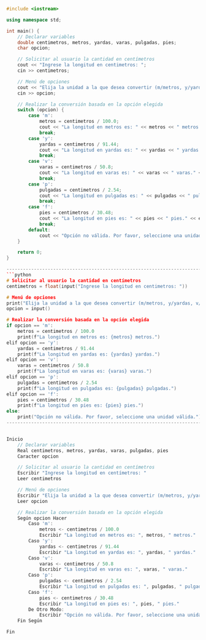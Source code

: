 ```cpp
#include <iostream>

using namespace std;

int main() {
    // Declarar variables
    double centimetros, metros, yardas, varas, pulgadas, pies;
    char opcion;

    // Solicitar al usuario la cantidad en centímetros
    cout << "Ingrese la longitud en centimetros: ";
    cin >> centimetros;

    // Menú de opciones
    cout << "Elija la unidad a la que desea convertir (m/metros, y/yardas, v/varas, p/pulgadas, f/pies): ";
    cin >> opcion;

    // Realizar la conversión basada en la opción elegida
    switch (opcion) {
        case 'm':
            metros = centimetros / 100.0;
            cout << "La longitud en metros es: " << metros << " metros." << endl;
            break;
        case 'y':
            yardas = centimetros / 91.44;
            cout << "La longitud en yardas es: " << yardas << " yardas." << endl;
            break;
        case 'v':
            varas = centimetros / 50.8;
            cout << "La longitud en varas es: " << varas << " varas." << endl;
            break;
        case 'p':
            pulgadas = centimetros / 2.54;
            cout << "La longitud en pulgadas es: " << pulgadas << " pulgadas." << endl;
            break;
        case 'f':
            pies = centimetros / 30.48;
            cout << "La longitud en pies es: " << pies << " pies." << endl;
            break;
        default:
            cout << "Opción no válida. Por favor, seleccione una unidad válida." << endl;
    }

    return 0;
}

---------------------------------------------------------------------------------------------------------------
```python
# Solicitar al usuario la cantidad en centímetros
centimetros = float(input("Ingrese la longitud en centimetros: "))

# Menú de opciones
print("Elija la unidad a la que desea convertir (m/metros, y/yardas, v/varas, p/pulgadas, f/pies): ")
opcion = input()

# Realizar la conversión basada en la opción elegida
if opcion == 'm':
    metros = centimetros / 100.0
    print(f"La longitud en metros es: {metros} metros.")
elif opcion == 'y':
    yardas = centimetros / 91.44
    print(f"La longitud en yardas es: {yardas} yardas.")
elif opcion == 'v':
    varas = centimetros / 50.8
    print(f"La longitud en varas es: {varas} varas.")
elif opcion == 'p':
    pulgadas = centimetros / 2.54
    print(f"La longitud en pulgadas es: {pulgadas} pulgadas.")
elif opcion == 'f':
    pies = centimetros / 30.48
    print(f"La longitud en pies es: {pies} pies.")
else:
    print("Opción no válida. Por favor, seleccione una unidad válida.")
---------------------------------------------------------------------------------------------------------------


Inicio
    // Declarar variables
    Real centimetros, metros, yardas, varas, pulgadas, pies
    Caracter opcion

    // Solicitar al usuario la cantidad en centímetros
    Escribir "Ingrese la longitud en centímetros: "
    Leer centimetros

    // Menú de opciones
    Escribir "Elija la unidad a la que desea convertir (m/metros, y/yardas, v/varas, p/pulgadas, f/pies): "
    Leer opcion

    // Realizar la conversión basada en la opción elegida
    Según opcion Hacer
        Caso 'm':
            metros <- centimetros / 100.0
            Escribir "La longitud en metros es: ", metros, " metros."
        Caso 'y':
            yardas <- centimetros / 91.44
            Escribir "La longitud en yardas es: ", yardas, " yardas."
        Caso 'v':
            varas <- centimetros / 50.8
            Escribir "La longitud en varas es: ", varas, " varas."
        Caso 'p':
            pulgadas <- centimetros / 2.54
            Escribir "La longitud en pulgadas es: ", pulgadas, " pulgadas."
        Caso 'f':
            pies <- centimetros / 30.48
            Escribir "La longitud en pies es: ", pies, " pies."
        De Otro Modo:
            Escribir "Opción no válida. Por favor, seleccione una unidad válida."
    Fin Según

Fin
